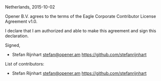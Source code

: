 Netherlands, 2015-10-02

Opener B.V. agrees to the terms of the Eagle Corporate Contributor License
Agreement v1.0.

I declare that I am authorized and able to make this agreement and sign this
declaration.

Signed,

*  Stefan Rijnhart stefan@opener.am https://github.com/stefanrijnhart

List of contributors:

*  Stefan Rijnhart stefan@opener.am https://github.com/stefanrijnhart
